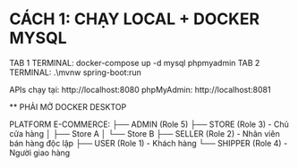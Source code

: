 
# CÁCH 1: CHẠY LOCAL + DOCKER MYSQL
TAB 1 TERMINAL: docker-compose up -d mysql phpmyadmin
TAB 2 TERMINAL: .\mvnw spring-boot:run


APIs chạy tại: http://localhost:8080
phpMyAdmin: http://localhost:8081

** PHẢI MỞ DOCKER DESKTOP




PLATFORM E-COMMERCE:
├── ADMIN (Role 5)
├── STORE (Role 3) - Chủ cửa hàng
│   ├── Store A
│   └── Store B
├── SELLER (Role 2) - Nhân viên bán hàng độc lập
├── USER (Role 1) - Khách hàng
└── SHIPPER (Role 4) - Người giao hàng

